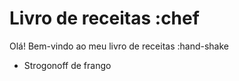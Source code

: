 # Livro de receitas :chef

Olá! Bem-vindo ao meu livro de receitas :hand-shake

 - Strogonoff de frango
